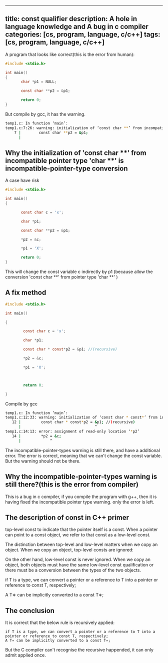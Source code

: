 
---
title: const qualifier
description: A hole in language knowledge and A bug in c compiler
categories: [cs, program, language, c/c++]
tags: [cs, program, language, c/c++]
---
A program that looks like correct(this is the error from human):
```c
#include <stdio.h>

int main()
{
       char *p1 = NULL;

       const char **p2 = &p1;

       return 0;
}
```
But compile by gcc, it has the warning.
```bash
temp1.c: In function ‘main’:
temp1.c:7:26: warning: initialization of ‘const char **’ from incompatible pointer type ‘char **’ [-Wincompatible-pointer-types]
    7 |        const char **p2 = &p1;
      |            
```

## Why the initialization of 'const char **' from incompatible pointer type 'char **' is incompatible-pointer-type conversion

A case have risk

```c
#include <stdio.h>

int main()
{

       const char c = 'x';

       char *p1;

       const char **p2 = &p1;

       *p2 = &c; 

       *p1 = 'X';

       return 0;
}
```

This will change the const variable c indirectly by p1 (because allow the conversion 'const char **' from pointer type 'char **' ) 

## A fix method
```c
#include <stdio.h>

int main()

{

        const char c = 'x';

        char *p1;

        const char * const*p2 = &p1; //(recursive)

        *p2 = &c;

        *p1 = 'X';



        return 0;

}
```


Compile by gcc
```bash
temp1.c: In function ‘main’:
temp1.c:12:33: warning: initialization of ‘const char * const*’ from incompatible pointer type ‘char **’ [-Wincompatible-pointer-types]
   12 |         const char * const*p2 = &p1; //(recursive)
      |                                 ^
temp1.c:14:13: error: assignment of read-only location ‘*p2’
   14 |         *p2 = &c;
      |             ^

```

The incompatible-pointer-types warning is still there, and have a additional error. The error is correct, meaning that we can't change the const variable. But the warning should not be there.

## Why the incompatible-pointer-types warning is still there?(this is the error from compiler)
This is a bug in c compiler, if you compile the program with g++, then it is having fixed the incompatible pointer type warning. only the error is left.


## The description of const in C++ primer
top-level const to indicate that the pointer itself is a const. When a pointer can point to a const object, we refer to that const as a low-level const.

The distinction between top-level and low-level matters when we copy an object. When we copy an object, top-level consts are ignored:

On the other hand, low-level const is never ignored. When we copy an object, both objects must have the same low-level const qualification or there must be a conversion between the types of the two objects.

if T is a type, we can convert a pointer or a reference to T into a pointer or reference to const T, respectively;

A T∗ can be implicitly converted to a const T∗; 

## The conclusion

It is correct that the below rule is recursively applied:

```
if T is a type, we can convert a pointer or a reference to T into a pointer or reference to const T, respectively;
A T∗ can be implicitly converted to a const T∗; 
```

But the C compiler can't recognise the recursive happended, it can only admit applied once.
